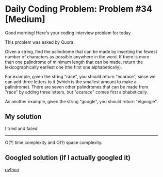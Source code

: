 # Daily Coding Problem: Problem #34 [Medium]

Good morning! Here's your coding interview problem for today.

This problem was asked by Quora.

Given a string, find the palindrome that can be made by inserting the fewest number of characters as possible anywhere in the word. If there is more than one palindrome of minimum length that can be made, return the lexicographically earliest one (the first one alphabetically).

For example, given the string "race", you should return "ecarace", since we can add three letters to it (which is the smallest amount to make a palindrome). There are seven other palindromes that can be made from "race" by adding three letters, but "ecarace" comes first alphabetically.

As another example, given the string "google", you should return "elgoogle".

## My solution

I tried and failed

----

O(?) time complexity and O(?) space complexity.

## Googled solution (if I actually googled it)

[python](https://github.com/ruppysuppy/Daily-Coding-Problem-Solutions/blob/master/Solutions/034.py)